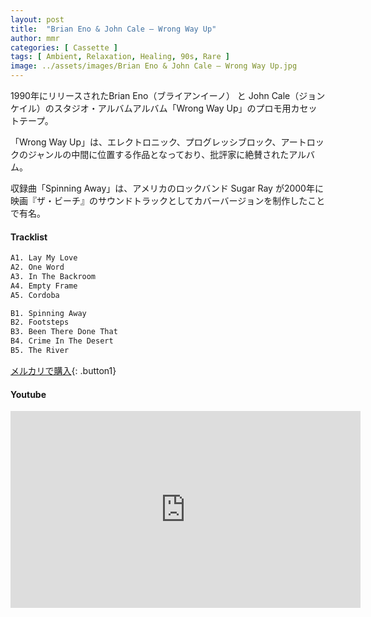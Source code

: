 ```yaml
---
layout: post
title:  "Brian Eno & John Cale – Wrong Way Up"
author: mmr
categories: [ Cassette ]
tags: [ Ambient, Relaxation, Healing, 90s, Rare ]
image: ../assets/images/Brian Eno & John Cale – Wrong Way Up.jpg
---
```


1990年にリリースされたBrian Eno（ブライアンイーノ） と John Cale（ジョンケイル）のスタジオ・アルバムアルバム「Wrong Way Up」のプロモ用カセットテープ。

「Wrong Way Up」は、エレクトロニック、プログレッシブロック、アートロックのジャンルの中間に位置する作品となっており、批評家に絶賛されたアルバム。

収録曲「Spinning Away」は、アメリカのロックバンド Sugar Ray が2000年に映画『ザ・ビーチ』のサウンドトラックとしてカバーバージョンを制作したことで有名。

#### Tracklist
```md
A1. Lay My Love
A2. One Word
A3. In The Backroom
A4. Empty Frame
A5. Cordoba

B1. Spinning Away
B2. Footsteps
B3. Been There Done That
B4. Crime In The Desert
B5. The River
```

[メルカリで購入](https://jp.mercari.com/item/m98335860609?afid=6142608987){: .button1}

#### Youtube
<iframe width="560" height="315" src="https://www.youtube.com/embed/-INeMspNSQ0?si=rooDJWDXNgTju37W" title="YouTube video player" frameborder="0" allow="accelerometer; autoplay; clipboard-write; encrypted-media; gyroscope; picture-in-picture; web-share" referrerpolicy="strict-origin-when-cross-origin" allowfullscreen></iframe>